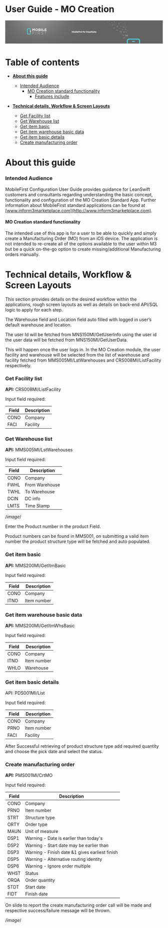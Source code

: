 # User Guide - MO Creation

<img src="../../../images/banner-mobilefirst-cloudsuite.jpg" alt="banner" style="zoom:100%;" />



# Table of contents

- **[About this guide](#about-this-guide)**

  - [Intended Audience](#intended-audience)
    - [MO Creation standard functionality](#std-func)
      - [Features include](#ftrs)

- **[Technical details, Workflow & Screen Layouts](#tech-details)**

  - [Get Facility list](#get-facility)
  - [Get Warehouse list](#get-warehouse)
  - [Get item basic](#item-basic)
  - [Get item warehouse basic data](#whs-basic)
  - [Get item basic details](#item-details)
  - [Create manufacturing order](#crt-mo)

  

# <a name="about-this-guide"></a>About this guide

### <a name="intended-audience"></a>Intended Audience

MobileFirst Configuration User Guide provides guidance for LeanSwift customers and consultants regarding understanding the basic concept, functionality and configuration of the MO Creation Standard App. Further information about MobileFirst standard applications can be found at [www.inform3marketplace.com](http://www.inform3marketplace.com).  



#### **<a name="std-func"></a>MO Creation standard functionality**

The intended use of this app is for a user to be able to quickly and simply create a Manufacturing Order (MO) from an iOS device. The application is not intended to re-create all of the options available to the user within M3 but be a quick on-the-go option to create missing/additional Manufacturing orders manually.

# <a name="tech-details"></a>Technical details, Workflow & Screen Layouts

This section provides details on the desired workflow within the applications, rough screen layouts as well as details on back-end API/SQL logic to apply for each step.

The Warehouse field and Location field auto filled with logged in user’s default warehouse and location. 

The user Id will be fetched from MNS150MI/GetUserInfo using the user id the user data will be fetched from MNS150MI/GetUserData. 

This will happen once the user logs in. In the MO Creation module, the user facility and warehouse will be selected from the list of warehouse and facility fetched from MMS005MI/LstWarehouses and CRS008MI/ListFacility respectively. 

### <a name="get-facility"></a>Get Facility list

**API:** CRS008MI/ListFacility

Input field required:

| Field | Description |
| ----- | ----------- |
| CONO  | Company     |
| FACI  | Facility    |

### <a name="get-warehouse"></a>Get Warehouse list

**API:** MMS005MI/LstWarehouses

Input field required:

| Field | Description    |
| ----- | -------------- |
| CONO  | Company        |
| FWHL  | From Warehouse |
| TWHL  | To Warehouse   |
| DCIN  | DC info        |
| LMTS  | Time Stamp     |

/*image*/

Enter the Product number in the product Field.

Product numbers can be found in MMS001, on submitting a valid item number the product structure type will be fetched and auto populated.

### <a name="item-basic"></a>Get item basic

**API:** MMS200MI/GetItmBasic

Input field required:

| Field | Description |
| ----- | ----------- |
| CONO  | Company     |
| ITNO  | Item number |

### <a name="whs-basic"></a>Get item warehouse basic data

**API:** MMS200MI/GetItmWhsBasic

Input field required:

| Field | Description |
| ----- | ----------- |
| CONO  | Company     |
| ITNO  | Item number |
| WHLO  | Warehouse   |

### <a name="item-details"></a>Get item basic details

API: PDS001MI/List

Input field required:

| **Field** | **Description** |
| --------- | --------------- |
| CONO      | Company         |
| PRNO      | Item number     |
| FACI      | Facility        |

After Successful retrieving of product structure type add required quantity and choose the pick date and select the status.

### <a name="crt-mo"></a>Create manufacturing order

**API:** PMS001MI/CrtMO

Input field required:

| **Field** | **Description**                                 |
| --------- | ----------------------------------------------- |
| CONO      | Company                                         |
| PRNO      | Item number                                     |
| STRT      | Structure type                                  |
| ORTY      | Order type                                      |
| MAUN      | Unit of measure                                 |
| DSP1      | Warning - Date is earlier than today's          |
| DSP2      | Warning - Start date may be  earlier than       |
| DSP3      | Warning - Finish date &1  gives earliest finish |
| DSP5      | Warning - Alternative routing identity          |
| DSP6      | Warning - Ignore order multiple                 |
| WHST      | Status                                          |
| ORQA      | Order quantity                                  |
| STDT      | Start date                                      |
| FIDT      | Finish date                                     |

On slide to report the create manufacturing order call will be made and respective success/failure message will be thrown.

/*image*/

